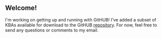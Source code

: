 ## Welcome!

I'm working on getting up and running with GitHUB! I've added a subset of KBAs available for download to the GitHUB [repository](https://github.com/ThePRAguy/ThePRAguy.github.io/tree/main/KBAs). For now, feel free to send any questions or comments to my email.
